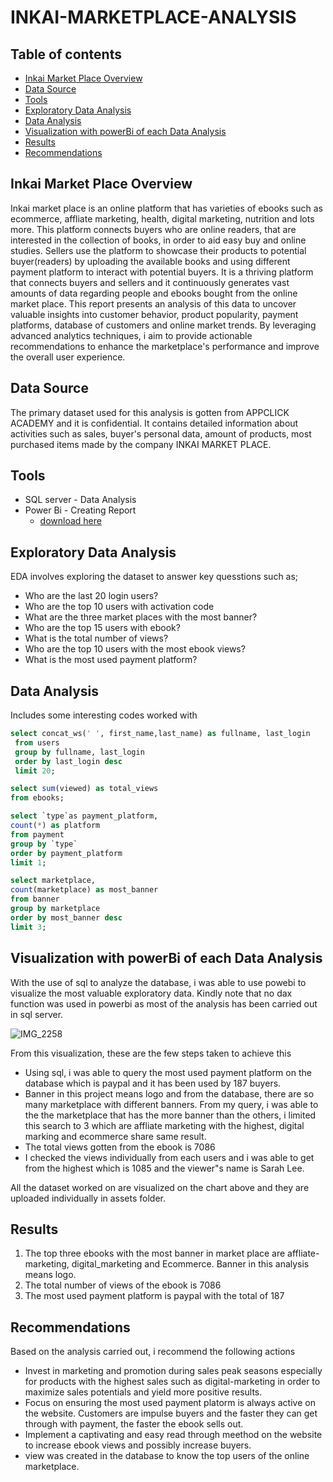 # INKAI-MARKETPLACE-ANALYSIS

## Table of contents
- [Inkai Market Place Overview](#inkai-market-place-overview)
- [Data Source](#data-source)
- [Tools](#tools)
- [Exploratory Data Analysis](#exploratory-data-analysis)
- [Data Analysis](#data-analysis)
- [Visualization with powerBi of each Data Analysis](#visualization-with-powerbi-of-each-data-analysis)
- [Results](#results)
- [Recommendations](#recommendations)


## Inkai Market Place Overview
Inkai market place is an online platform that has varieties of ebooks such as ecommerce, affliate marketing, health, digital marketing, nutrition and lots more. This platform connects buyers who are online readers, that are interested in the collection of books, in order to aid easy buy and online studies. Sellers use the platform to showcase their products to potential buyer(readers) by uploading the available books and using different payment platform to interact with potential buyers.
It is a thriving platform that connects buyers and sellers and it continuously generates vast amounts of data regarding people and ebooks bought from the online market place. 
This report presents an analysis of this data to uncover valuable insights into customer behavior, product popularity, payment platforms, database of customers and online market trends. By leveraging advanced analytics techniques, i aim to provide actionable recommendations to enhance the marketplace's performance and improve the overall user experience.

## Data Source
The primary dataset used for this analysis is gotten from APPCLICK ACADEMY and it is confidential. It contains detailed information about activities such as sales, buyer's personal data, amount of products, most purchased items made by the company INKAI MARKET PLACE.

## Tools
- SQL server - Data Analysis
- Power Bi - Creating Report
   - [download here](https://powerbi.com)

## Exploratory Data Analysis
EDA involves exploring the dataset to answer key quesstions such as;

- Who are the last 20 login users?
- Who are the top 10 users with activation code
- What are the three market places with the most banner?
- Who are the top 15 users with ebook?
- What is the total number of views?
- Who are the top 10 users with the most ebook views?
- What is the most used payment platform?

## Data Analysis
Includes some interesting codes worked with 

```sql
select concat_ws(' ', first_name,last_name) as fullname, last_login
 from users
 group by fullname, last_login
 order by last_login desc
 limit 20;

select sum(viewed) as total_views
from ebooks;

select `type`as payment_platform,
count(*) as platform
from payment
group by `type`
order by payment_platform
limit 1;

select marketplace, 
count(marketplace) as most_banner
from banner 
group by marketplace
order by most_banner desc
limit 3;
 ```

## Visualization with powerBi of each Data Analysis
With the use of sql to analyze the database, i was able to use powebi to visualize the most valuable exploratory data. Kindly note that no dax function was used in powerbi as most of the analysis has been carried out in sql server.

![IMG_2258](https://github.com/debbhie/INKAI-MARKETPLACE-ANALYSIS/assets/161854079/f221b0a1-472d-408a-b0a0-3db76d81d3db)

From this visualization, these are the few steps taken to achieve this
- Using sql, i was able to query the most used payment platform on the database which is paypal and it has been used by 187 buyers.
- Banner in this project means logo and from the database, there are so many marketplace with different banners. From my query, i was able to the the marketplace that has the more banner than the others, i limited this search to 3 which are affliate marketing with the highest, digital marking and ecommerce share same result.
- The total views gotten from the ebook is 7086
- I checked the views individually from each users and i was able to get from the highest which is 1085 and the viewer"s name is Sarah Lee.

All the dataset worked on are visualized on the chart above and they are uploaded individually in assets folder.


## Results
1. The top three ebooks with the most banner in market place are affliate-marketing, digital_marketing and Ecommerce. Banner in this analysis means logo.
2. The total number of views of the ebook is 7086
3.  The most used payment platform is paypal with the total of 187

## Recommendations
Based on the analysis carried out, i recommend the following actions
- Invest in marketing and promotion during sales peak seasons especially for products with the highest sales such as digital-marketing in order to maximize sales potentials and yield more positive results.
- Focus on ensuring the most used payment platorm is always active on the website. Customers are impulse buyers and the faster they can get through with payment, the faster the ebook sells out.
- Implement a captivating and easy read through meethod on the website to increase ebook views and possibly increase buyers.
- view was created in the database to know the top users of the online marketplace.



















  
